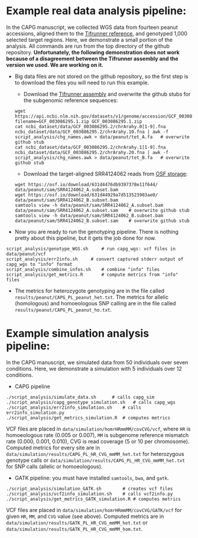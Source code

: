 # Example real data analysis pipeline:

In the CAPG manuscript, we collected WGS data from fourteen peanut accessions, aligned them to the [Tifrunner reference](https://www.ncbi.nlm.nih.gov/data-hub/genome/GCF_003086295.2/), and genotyped 1,000 selected target regions.
Here, we demonstrate a small portion of the analysis.
All commands are run from the top directory of the github repository.
**Unfortunately, the following demonstration does not work because of a disagreement between the Tifrunner assembly and the version we used. We are working on it.**

- Big data files are not stored on the github repository, so the first step is to download the files you will need to run this example.

	- Download the [Tifrunner assembly](https://api.ncbi.nlm.nih.gov/datasets/v1/genome/accession/GCF_003086295.2/download?filename=GCF_003086295.2.zip) and overwrite the github stubs for the subgenomic reference sequences:
	```
	wget https://api.ncbi.nlm.nih.gov/datasets/v1/genome/accession/GCF_003086295.1/download?filename=GCF_003086295.1.zip GCF_003086295.1.zip
	cat ncbi_dataset/data/GCF_003086295.2/chrArahy.0[1-9].fna ncbi_dataset/data/GCF_003086295.2/chrArahy.10.fna | awk -f script_analysis/chg_names.awk > data/peanut/tet_A.fa	# overwrite github stub
	cat ncbi_dataset/data/GCF_003086295.2/chrArahy.1[1-9].fna ncbi_dataset/data/GCF_003086295.2/chrArahy.20.fna | awk -f script_analysis/chg_names.awk > data/peanut/tet_B.fa	# overwrite github stub
	```
	- Download the target-aligned SRR4124062 reads from [OSF storage](https://osf.io/uezgp/files/osfstorage):
	```
	wget https://osf.io/download/631d4476db9397378e11f644/ data/peanut/sam/SRR4124062_A.subset.bam
	wget https://osf.io/download/631d44929a7d513523903ae0/ data/peanut/sam/SRR4124062_B.subset.bam
	samtools view -h data/peanut/sam/SRR4124062_A.subset.bam data/peanut/sam/SRR4124062_A.subset.sam	# overwrite github stub
	samtools view -h data/peanut/sam/SRR4124062_B.subset.bam data/peanut/sam/SRR4124062_B.subset.sam	# overwrite github stub
	```
- Now you are ready to run the genotyping pipeline.
There is nothing pretty about this pipeline, but it gets the job done for now.
```
script_analysis/genotype_WGS.sh		# run capg_wgs: vcf files in data/peanut/vcf
script_analysis/err2info.sh		# convert captured stderr output of capg_wgs to "info" format
script_analysis/combine_infos.sh	# combine "info" files
script_analysis/get_metrics.R		# compute metrics from "info" files
```
- The metrics for heterozygote genotyping are in the file called `results/peanut/CAPG_PL_peanut_het.txt`.
The metrics for allelic (homologous) and homoeologous SNP calling are in the file called `results/peanut/CAPG_PL_peanut_ho.txt`.

# Example simulation analysis pipeline:

In the CAPG manuscript, we simulated data from 50 individuals over seven conditions.
Here, we demonstrate a simulation with 5 individuals over 12 conditions.

- CAPG pipeline
```
./script_analysis/simulate_data.sh		# calls capg_sim
./script_analysis/capg_genotype_simulation.sh	# calls capg_wgs
./script_analysis/err2info_simulation.sh	# calls err2info_simulation.py
./script_analysis/get_metrics_simulation.R	# computes metrics
```
VCF files are placed in `data/simulation/homrHRmmMM/covCVG/vcf`, where `HR` is homoeologous rate (0.005 or 0.007), `MM` is subgenome reference mismatch rate (0.000, 0.001, 0.010), CVG is read coverage (5 or 10 per chromosome).
Computed metrics for every site are in `data/simulation/results/CAPG_PL_HR_CVG_mmMM_het.txt` for heterozygous genotype calls or `data/simulation/results/CAPG_PL_HR_CVG_mmMM_het.txt` for SNP calls (allelic or homoeologous).
- GATK pipeline: you must have installed `samtools`, `bwa`, and `gatk`.
```
./script_analysis/simulation_GATK.sh		# creates vcf files
./script_analysis/vcf2info_simulation.sh	# calls vcf2info.py
./script_analysis/get_metrics_GATK_simulation.R	# computes metrics
```
VCF files are placed in `data/simulation/homrHRmmMM/covCVG/GATK/vcf` for given `HR`, `MM`, and `CVG` value (see above).
Computed metrics are in `data/simulation/results/GATK_PL_HR_CVG_mmMM_het.txt` or `data/simulation/results/GATK_PL_HR_CVG_mmMM_hom.txt`.
